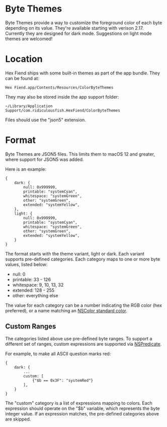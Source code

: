 # Byte Themes

Byte Themes provide a way to customize the foreground color of each byte depending on its value. They're available starting with verison 2.17. Currently they are designed for dark mode. Suggestions on light mode themes are welcomed!

# Location

Hex Fiend ships with some built-in themes as part of the app bundle. They can be found at:

```
Hex Fiend.app/Contents/Resources/ColorByteThemes
```

They may also be stored inside the app support folder:

```
~/Library/Application Support/com.ridiculousfish.HexFiend/ColorByteThemes
```

Files should use the "json5" extension.

# Format

Byte Themes are JSON5 files. This limits them to macOS 12 and greater, where support for JSON5 was added.

Here is an example:

```
{
    dark: {
        null: 0x999999,
        printable: "systemCyan",
        whitespace: "systemGreen",
        other: "systemGreen",
        extended: "systemYellow",
    },
    light: {
        null: 0x999999,
        printable: "systemCyan",
        whitespace: "systemGreen",
        other: "systemGreen",
        extended: "systemYellow",
    }
}
```

The format starts with the theme variant, light or dark. Each variant supports pre-defined categories. Each category maps to one or more byte values, listed below:

- null: 0
- printable: 33 - 126
- whitespace: 9, 10, 13, 32
- extended: 128 - 255
- other: everything else

The value for each category can be a number indicating the RGB color (hex preferred), or a name matching an [NSColor standard color](https://developer.apple.com/documentation/appkit/nscolor/standard_colors).

## Custom Ranges

The categories listed above use pre-defined byte ranges. To support a different set of ranges, custom expressions are supported via [NSPredicate](https://developer.apple.com/documentation/foundation/nspredicate?language=objc).

For example, to make all ASCII question marks red:

```
{
    dark: {
        ...
        custom: [
            {"$b == 0x3F": "systemRed"}
        ],
    }
}
```

The "custom" category is a list of expressions mapping to colors. Each expression should operate on the "$b" variable, which represents the byte integer value. If an expression matches, the pre-defined categories above are skipped.
